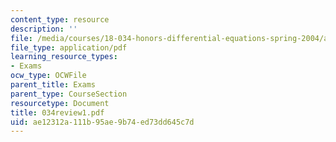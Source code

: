 ```yaml
---
content_type: resource
description: ''
file: /media/courses/18-034-honors-differential-equations-spring-2004/ae12312a111b95ae9b74ed73dd645c7d_034review1.pdf
file_type: application/pdf
learning_resource_types:
- Exams
ocw_type: OCWFile
parent_title: Exams
parent_type: CourseSection
resourcetype: Document
title: 034review1.pdf
uid: ae12312a-111b-95ae-9b74-ed73dd645c7d
---
```


